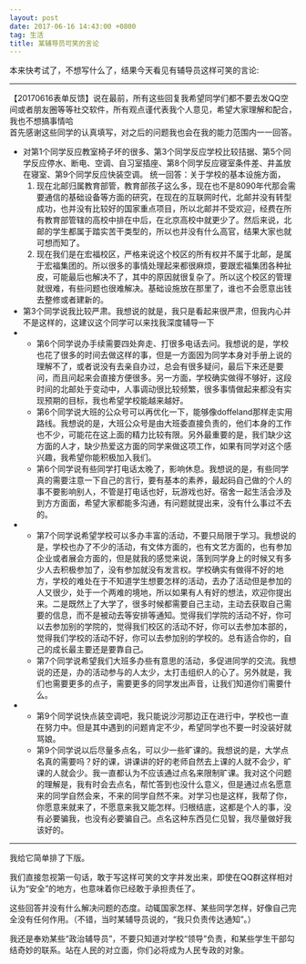 ```yaml
---
layout: post
date: 2017-06-16 14:43:00 +0800
tag: 生活
title: 某辅导员可笑的言论
---
```


本来快考试了，不想写什么了，结果今天看见有辅导员这样可笑的言论:

***

【20170616表单反馈】说在最前，所有这些回复我希望同学们都不要去发QQ空间或者朋友圈等等社交软件，所有观点谨代表我个人意见，希望大家理解和配合，我也不想搞事情哈<br>
首先感谢这些同学的认真填写，对之后的问题我也会在我的能力范围内一一回答。<br>

*  对第1个同学反应教室椅子坏的很多、第3个同学反应学校比较拮据、第5个同学反应停水、断电、空调、自习室插座、第8个同学反应寝室条件差、井盖放在寝室、第9个同学反应快装空调。
统一回答：关于学校的基本设施方面，
	1. 现在北邮归属教育部管，教育部孩子这么多，现在也不是8090年代那会需要通信的基础设备等方面的研究，在现在的互联网时代，北邮并没有转型成功，也并没有比较好的国家重点项目，所以北邮并不受欢迎，经费在所有教育部管辖的高校中排在中后，在北京高校中就更少了。然后来说，北邮的学生都属于踏实苦干类型的，所以也并没有什么高官，结果大家也就可想而知了。
	2. 现在我们是在宏福校区，严格来说这个校区的所有权并不属于北邮，是属于宏福集团的。所以很多的事情处理起来都很麻烦，要跟宏福集团各种扯皮，可能最后也解决不了，其中的原因就很复杂了。所以这个校区的管理就很难，有些问题也很难解决。基础设施放在那里了，谁也不会愿意出钱去整修或者建新的。
*  第3个同学说我比较严肃。我想说的就是，我只是看起来很严肃，但我内心并不是这样的，这建议这个同学可以来找我深度辅导一下
* 
	+ 第6个同学说办手续需要四处奔走、打很多电话去问。我想说的是，学校也花了很多的时间去做这样的事，但是一方面因为同学本身对手册上说的理解不了，或者说没有去亲自办过，总会有很多疑问，最后下来还是要问，而且问起来会直接方便很多。另一方面，学校确实做得不够好，这段时间的北邮处于变动中，人事调动很比较频繁，很多事情做起来都没有实现预期的目标，我也希望学校能越来越好。
	+ 第6个同学说大班的公众号可以再优化一下，能够像doffeland那样走实用路线。我想说的是，大班公众号是由大班委直接负责的，他们本身的工作也不少，可能花在这上面的精力比较有限。另外最重要的是，我们缺少这方面的人才，缺少热爱这方面的同学来做这项工作，如果有同学对这个感兴趣，我希望你能积极加入我们。
	+ 第6个同学说有些同学打电话太晚了，影响休息。我想说的是，有些同学真的需要注意一下自己的言行，要有基本的素养，最起码自己做的个人的事不要影响别人，不管是打电话也好，玩游戏也好。宿舍一起生活会涉及到方方面面，希望大家都能多沟通，有问题就提出来，没有什么事过不去的。
*  
	+ 第7个同学说希望学校可以多办丰富的活动，不要只局限于学习。我想说的是，学校也办了不少的活动，有文体方面的，也有文艺方面的，也有参加企业或者展会方面的，但是就我的感觉来说，落到同学身上的时候又有多少人去积极参加了，没有参加就没有发言权。学校确实有做得不好的地方，学校的难处在于不知道学生想要怎样的活动，去办了活动但是参加的人又很少，处于一个两难的境地，所以如果有人有好的想法，欢迎你提出来。二是既然上了大学了，很多时候都需要自己主动，主动去获取自己需要的信息，而不是被动去等安排等通知。觉得我们学院的活动不好，你可以去参加别的学院的，觉得我们校区的活动不好，你可以去参加本部的，觉得我们学校的活动不好，你可以去参加别的学校的。总有适合你的，自己的成长最主要还是要靠自己。
	+  第7个同学说希望我们大班多办些有意思的活动，多促进同学的交流。我想说的还是，办的活动参与的人太少，太打击组织人的心了。另外就是，我们也需要更多的点子，需要更多的同学发出声音，让我们知道你们需要什么。
*  
	+ 第9个同学说快点装空调吧，我只能说沙河那边正在进行中，学校也一直在努力中。但是其中遇到的问题肯定不少，希望同学也不要一时没装好就骂娘。
	+  第9个同学说以后尽量多点名，可以少一些旷课的。我想说的是，大学点名真的需要吗？好的课，讲课讲的好的老师自然去上课的人就不会少，旷课的人就会少。我一直都认为不应该通过点名来限制旷课。我对这个问题的理解是，我有时会去点名，帮忙答到也没什么意义，但是通过点名愿意来的同学自然会来，不来的同学自然不来。对学习也是这样，我帮了你，你愿意来就来了，不愿意来我又能怎样。归根结底，这都是个人的事，没有必要骗我，也没有必要骗自己。点名这种东西见仁见智，我尽量做好我该好的。

***

我给它简单排了下版。

我们直接忽视第一句话，敢于写这样可笑的文字并发出来，即使在QQ群这样相对认为“安全”的地方，也意味着你已经敢于承担责任了。

这些回答并没有什么解决问题的态度。动辄国家怎样、某些同学怎样，好像自己完全没有任何作用。（不错，当时某辅导员说的，“我只负责传达通知”。）

我还是奉劝某些“政治辅导员”，不要只知道对学校“领导”负责，和某些学生干部勾结奇妙的联系。站在人民的对立面，你们必将成为人民专政的对象。




























